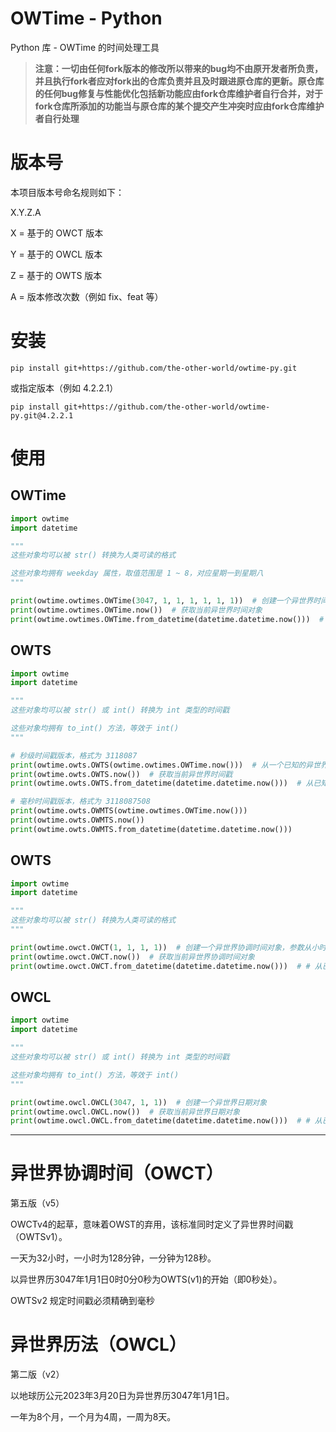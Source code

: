 # OWTime - Python
Python 库 - OWTime 的时间处理工具

> __**注意：一切由任何fork版本的修改所以带来的bug均不由原开发者所负责，并且执行fork者应对fork出的仓库负责并且及时跟进原仓库的更新。原仓库的任何bug修复与性能优化包括新功能应由fork仓库维护者自行合并，对于fork仓库所添加的功能当与原仓库的某个提交产生冲突时应由fork仓库维护者自行处理**__

# 版本号

本项目版本号命名规则如下：

X.Y.Z.A

X = 基于的 OWCT 版本

Y = 基于的 OWCL 版本

Z = 基于的 OWTS 版本

A = 版本修改次数（例如 fix、feat 等）

# 安装

```shell
pip install git+https://github.com/the-other-world/owtime-py.git
```

或指定版本（例如 4.2.2.1）

```shell
pip install git+https://github.com/the-other-world/owtime-py.git@4.2.2.1
```

# 使用
## OWTime
```python
import owtime
import datetime

"""
这些对象均可以被 str() 转换为人类可读的格式

这些对象均拥有 weekday 属性，取值范围是 1 ~ 8，对应星期一到星期八
"""

print(owtime.owtimes.OWTime(3047, 1, 1, 1, 1, 1, 1))  # 创建一个异世界时间对象
print(owtime.owtimes.OWTime.now())  # 获取当前异世界时间对象
print(owtime.owtimes.OWTime.from_datetime(datetime.datetime.now()))  # 从已知的现实时间（任意时区）反推异世界时间
```
## OWTS
```python
import owtime
import datetime

"""
这些对象均可以被 str() 或 int() 转换为 int 类型的时间戳

这些对象均拥有 to_int() 方法，等效于 int()
"""

# 秒级时间戳版本，格式为 3118087
print(owtime.owts.OWTS(owtime.owtimes.OWTime.now()))  # 从一个已知的异世界时间反推出异世界时间戳
print(owtime.owts.OWTS.now())  # 获取当前异世界时间戳
print(owtime.owts.OWTS.from_datetime(datetime.datetime.now()))  # 从已知的现实时间（任意时区）反推异世界时间戳

# 毫秒时间戳版本，格式为 3118087508
print(owtime.owts.OWMTS(owtime.owtimes.OWTime.now()))
print(owtime.owts.OWMTS.now())
print(owtime.owts.OWMTS.from_datetime(datetime.datetime.now()))
```

## OWTS
```python
import owtime
import datetime

"""
这些对象均可以被 str() 转换为人类可读的格式
"""

print(owtime.owct.OWCT(1, 1, 1, 1))  # 创建一个异世界协调时间对象，参数从小时到毫秒，毫秒选填，不填为 0
print(owtime.owct.OWCT.now())  # 获取当前异世界协调时间对象
print(owtime.owct.OWCT.from_datetime(datetime.datetime.now()))  # # 从已知的现实时间（任意时区）反推异世界协调时间
```

## OWCL
```python
import owtime
import datetime

"""
这些对象均可以被 str() 或 int() 转换为 int 类型的时间戳

这些对象均拥有 to_int() 方法，等效于 int()
"""

print(owtime.owcl.OWCL(3047, 1, 1))  # 创建一个异世界日期对象
print(owtime.owcl.OWCL.now())  # 获取当前异世界日期对象
print(owtime.owcl.OWCL.from_datetime(datetime.datetime.now()))  # # 从已知的现实时间（任意时区）反推异世界日期
```

---

# 异世界协调时间（OWCT）

第五版（v5）

OWCTv4的起草，意味着OWST的弃用，该标准同时定义了异世界时间戳（OWTSv1）。

一天为32小时，一小时为128分钟，一分钟为128秒。

以异世界历3047年1月1日0时0分0秒为OWTS(v1)的开始（即0秒处）。

OWTSv2 规定时间戳必须精确到毫秒

# 异世界历法（OWCL）

第二版（v2）

以地球历公元2023年3月20日为异世界历3047年1月1日。

一年为8个月，一个月为4周，一周为8天。

